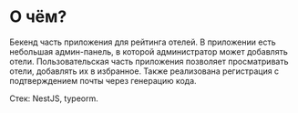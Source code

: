 # О чём?

Бекенд часть приложения для рейтинга отелей. В приложении есть небольшая админ-панель, в которой администратор может добавлять отели. Пользовательская часть приложения позволяет просматривать отели, добавлять их в избранное. Также реализована регистрация с подтверждением почты через генерацию кода.

Стек: NestJS, typeorm.

